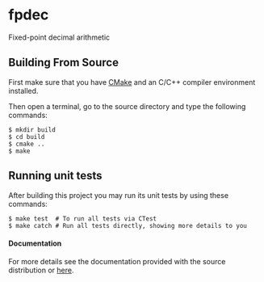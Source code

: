 # fpdec

Fixed-point decimal arithmetic

## Building From Source

First make sure that you have [CMake](http://www.cmake.org/) and an C/C++ compiler environment installed.

Then open a terminal, go to the source directory and type the following commands:

    $ mkdir build
    $ cd build
    $ cmake ..
    $ make

## Running unit tests

After building this project you may run its unit tests by using these commands:

    $ make test  # To run all tests via CTest
    $ make catch # Run all tests directly, showing more details to you

#### Documentation

For more details see the documentation provided with the source distribution
or [here](https://libfpdec.readthedocs.io/en/latest).
